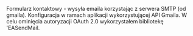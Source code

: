 Formularz kontaktowy - wysyła emaila korzystając z serwera SMTP (od gmaila). Konfiguracja w ramach aplikacji wykorzystującej API Gmaila. W celu ominięcia autoryzacji OAuth 2.0 wykorzystałem bibliotekę 'EASendMail.
